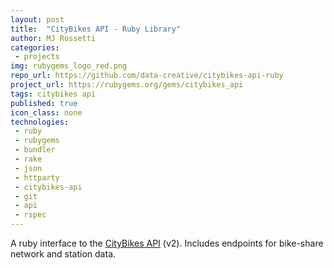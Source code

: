 ```yaml
---
layout: post
title:  "CityBikes API - Ruby Library"
author: MJ Rossetti
categories:
 - projects
img: rubygems_logo_red.png
repo_url: https://github.com/data-creative/citybikes-api-ruby
project_url: https://rubygems.org/gems/citybikes_api
tags: citybikes api
published: true
icon_class: none
technologies:
 - ruby
 - rubygems
 - bundler
 - rake
 - json
 - httparty
 - citybikes-api
 - git
 - api
 - rspec
---
```


A ruby interface to the [CityBikes API](http://api.citybik.es/v2/) (v2).
 Includes endpoints for bike-share network and station data.
